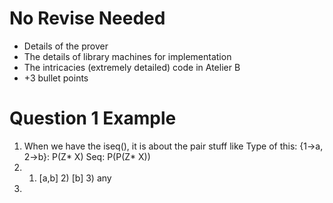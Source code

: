 # No Revise Needed
- Details of the prover 
- The details of library machines for implementation
- The intricacies (extremely detailed) code in Atelier B
- +3 bullet points
# Question 1 Example
1. When we have the iseq(), it is about the pair stuff like 
	Type of this: {1->a, 2->b}: P(Z* X)
	Seq: P(P(Z* X))
2. 1) [a,b] 2) [b] 3) any
3. 